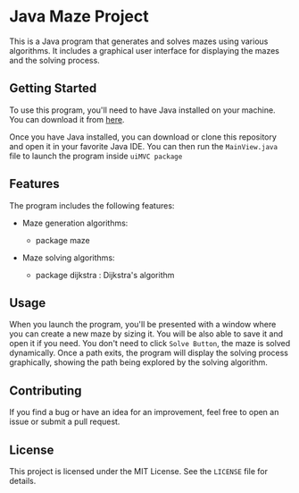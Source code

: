 # Java Maze Project

This is a Java program that generates and solves mazes using various algorithms. It includes a graphical user interface for displaying the mazes and the solving process.

## Getting Started

To use this program, you'll need to have Java installed on your machine. You can download it from [here](https://www.java.com/en/download/).

Once you have Java installed, you can download or clone this repository and open it in your favorite Java IDE. You can then run the `MainView.java` file to launch the program inside `uiMVC package`

## Features

The program includes the following features:

- Maze generation algorithms:
  - package maze
  
- Maze solving algorithms:
  - package dijkstra : Dijkstra's algorithm
 

## Usage

When you launch the program, you'll be presented with a window where you can create a new maze by sizing it. You will be also able to save it and open it if you need.
You don't need to click `Solve Button`, the maze is solved dynamically. Once a path exits, the program will display the solving process graphically, showing the path being explored by the solving algorithm.

## Contributing

If you find a bug or have an idea for an improvement, feel free to open an issue or submit a pull request.

## License

This project is licensed under the MIT License. See the `LICENSE` file for details.
